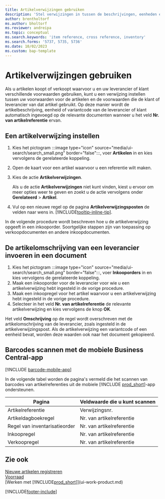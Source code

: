 ```yaml
---
title: Artikelverwijzingen gebruiken
description: 'Stel verwijzingen in tussen de beschrijvingen, eenheden en varianten die u en uw leverancier of klant voor een artikel gebruiken.'
author: brentholtorf
ms.author: bholtorf
ms.reviewer: andreipa
ms.topic: conceptual
ms.search.keywords: 'item reference, cross reference, inventory'
ms.search.forms: '5737, 5735, 5736'
ms.date: 10/02/2023
ms.custom: bap-template
---
```

# Artikelverwijzingen gebruiken

Als u artikelen koopt of verkoopt waarvoor u en uw leverancier of klant verschillende voorwaarden gebruiken, kunt u een verwijzing instellen tussen uw voorwaarden voor de artikelen en de voorwaarden die de klant of leverancier van dat artikel gebruikt. Op deze manier wordt de artikelbeschrijving, eenheid of variantcode van de leverancier of klant automatisch ingevoegd op de relevante documenten wanneer u het veld **Nr. van artikelreferentie** ervan.  

## Een artikelverwijzing instellen

1. Kies het pictogram :::image type="icon" source="media/ui-search/search_small.png" border="false":::, voer **Artikelen** in en kies vervolgens de gerelateerde koppeling.
2. Open de kaart voor een artikel waarvoor u een referentie wilt maken.
3. Kies de actie **Artikelverwijzingen**.

     Als u de actie **Artikelverwijzingen** niet kunt vinden, kiest u ervoor om meer opties weer te geven en zoekt u de actie vervolgens onder **Gerelateerd** > **Artikel**.
  
4. Vul op een nieuwe regel op de pagina **Artikelverwijzingsposten** de velden naar wens in. [!INCLUDE[tooltip-inline-tip](includes/tooltip-inline-tip_md.md)].

In de volgende procedure wordt beschreven hoe u de artikelverwijzing opgeeft in een inkooporder. Soortgelijke stappen zijn van toepassing op verkoopdocumenten en andere inkoopdocumenten.  

## De artikelomschrijving van een leverancier invoeren in een document

1. Kies het pictogram :::image type="icon" source="media/ui-search/search_small.png" border="false":::, voer **Inkooporders** in en kies vervolgens de gerelateerde koppeling.
2. Maak een inkooporder voor de leverancier voor wie u een artikelverwijzing hebt ingesteld in de vorige procedure.
3. Maak een inkoopregel voor het artikel waarvoor u een artikelverwijzing hebt ingesteld in de vorige procedure.
4. Selecteer in het veld **Nr. van artikelreferentie** de relevante artikelverwijzing en kies vervolgens de knop **OK**.

Het veld **Omschrijving** op de regel wordt overschreven met de artikelomschrijving van de leverancier, zoals ingesteld in de artikelverwijzingspost. Als de artikelverwijzing een variantcode of een eenheid bevat, worden deze waarden ook naar het document gekopieerd.  

## Barcodes scannen met de mobiele Business Central-app

[!INCLUDE [barcode-mobile-app](includes/barcode-mobile-app.md)]

In de volgende tabel worden de pagina's vermeld die het scannen van barcodes van artikelreferenties uit de mobiele [!INCLUDE [prod_short](includes/prod_short.md)]-app ondersteunen.

|Pagina  |Veldwaarde die u kunt scannen  |
|---------|---------|
|Artikelreferentie     | Verwijzingsnr.        |
|Artikeldagboekregel     | Nr. van artikelreferentie        |
|Regel van inventarisatieorder     |Nr. van artikelreferentie         |
|Inkoopregel     |   Nr. van artikelreferentie      |
|Verkoopregel     | Nr. van artikelreferentie        |

## Zie ook

[Nieuwe artikelen registreren](inventory-how-register-new-items.md)  
[Voorraad](inventory-manage-inventory.md)  
[Werken met [!INCLUDE[prod_short](includes/prod_short.md)]](ui-work-product.md)


[!INCLUDE[footer-include](includes/footer-banner.md)]
